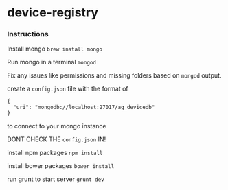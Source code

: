device-registry
===============

### Instructions
Install mongo
`brew install mongo`

Run mongo in a terminal
`mongod`

Fix any issues like permissions and missing folders based on `mongod` output.

create a `config.json` file with the format of
```
{
  "uri": "mongodb://localhost:27017/ag_devicedb"
}
```
to connect to your mongo instance

DONT CHECK THE `config.json` IN!

install npm packages
`npm install`

install bower packages
`bower install`

run grunt to start server
`grunt dev`
